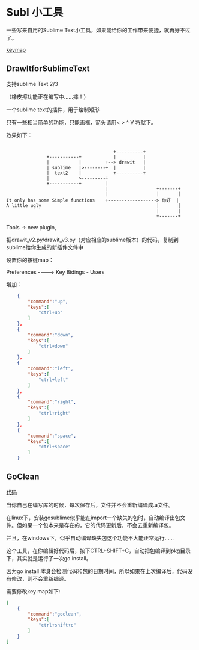 # Subl 小工具

一些写来自用的Sublime Text小工具，如果能给你的工作带来便捷，就再好不过了。

[keymap](https://code.aliyun.com/JRY/subltips/blob/master/Default.sublime-keymap)

## DrawItforSublimeText

支持sublime Text 2/3

（橡皮擦功能正在编写中……摔！）

一个sublime text的插件，用于绘制矩形

只有一些相当简单的功能，只能画框，箭头请用< > ^ V 将就下。

效果如下：


```

                                        +----------+
               +-----------+            |          |
               |           |         +--> drawit   |
               | sublime   |>--------+  |          |
               |  text2    |            +----------+
               |           >---------+
               +-----------+         |
                                     |                  +-------+
                                     |                  |       |
It only has some Simple functions    +------------------> 你好  |
A little ugly                                           |       |
                                                        |       |
                                                        +-------+
```



Tools -> new plugin,

把drawit_v2.py/drawit_v3.py（对应相应的sublime版本）的代码，复制到sublime给你生成的新插件文件中

设置你的按键map：

  Preferences ---->  Key Bidings - Users

增加：

```json
    {
        "command":"up",
        "keys":[
            "ctrl+up"
        ]
    },
    {
        "command":"down",
        "keys":[
            "ctrl+down"
        ]
    },
    {
        "command":"left",
        "keys":[
            "ctrl+left"
        ]
    },
    {
        "command":"right",
        "keys":[
            "ctrl+right"
        ]
    },
    {
        "command":"space",
        "keys":[
            "ctrl+space"
        ]
    }


```

## GoClean

[代码](https://code.aliyun.com/JRY/subltips/blob/master/goclean.py)

当你自己在编写库的时候，每次保存后，文件并不会重新编译成.a文件。

在linux下，安装gosublime似乎能在import一个缺失的包时，自动编译出包文件。但如果一个包本来是存在的，它的代码更新后，不会去重新编译包。

并且，在windows下，似乎自动编译缺失包这个功能不大能正常运行……

这个工具，在你编辑好代码后，按下CTRL+SHIFT+C，自动把包编译到pkg目录下，其实就是运行了一次go install。

因为go install 本身会检测代码和包的日期时间，所以如果在上次编译后，代码没有修改，则不会重新编译。

需要修改key map如下:

```json
[
	{
        "command":"goclean",
        "keys":[
            "ctrl+shift+c"
        ]
    }
]
```